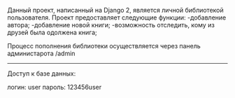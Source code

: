 Данный проект, написанный на Django 2, является личной библиотекой пользователя.
Проект предоставляет следующие функции:
	-добавление автора;
	-добавление новой книги;
	-возможность отследить, кому из друзей была одолжена книга;

Процесс пополнения библиотеки осуществляется через панель администарота /admin

********************************************************************************

Доступ к базе данных:

логин: user
пароль: 123456user
